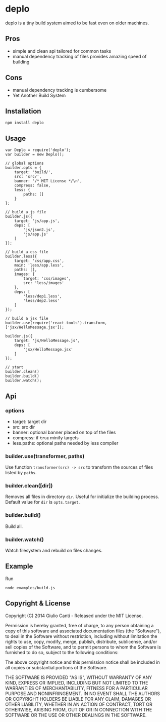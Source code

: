 # deplo

deplo is a tiny build system aimed to be fast even on older machines.

## Pros

- simple and clean api tailored for common tasks
- manual dependency tracking of files provides amazing speed of building

## Cons

- manual dependency tracking is cumbersome
- Yet Another Build System

## Installation

    npm install deplo

## Usage

    var Deplo = require('deplo');
    var builder = new Deplo();

    // global options
    builder.opts = {
        target: 'build/',
        src: 'src/',
        banner: '/* MIT License */\n',
        compress: false,
        less: {
            paths: []
        }
    };

    // build a js file
    builder.js({
        target: 'js/app.js',
        deps: [
            'js/json2.js',
            'js/app.js'
        ]
    });

    // build a css file
    builder.less({
        target: 'css/app.css',
        main: 'less/app.less',
        paths: [],
        images: {
            target: 'css/images',
            src: 'less/images'
        },
        deps: [
            'less/dep1.less',
            'less/dep2.less'
        ]
    });

    // build a jsx file
    builder.use(require('react-tools').transform, ['jsx/HelloMessage.jsx']);

    builder.js({
        target: 'js/HelloMessage.js',
        deps: [
            'jsx/HelloMessage.jsx'
        ]
    });    

    // start
    builder.clean()
    builder.build()
    builder.watch();

## Api

### options

- target: target dir
- src: src dir
- banner: optional banner placed on top of the files
- compress: if `true` minify targets
- less.paths: optional paths needed by less compiler

### builder.use(transformer, paths)

Use function `transformer(src) -> src` to transform the sources of files listed by `paths`.

### builder.clean([dir])

Removes all files in directory `dir`. Useful for initialize the building process. Default value for `dir` is `opts.target`.

### builder.build()

Build all.

### builder.watch()

Watch filesystem and rebuild on files changes.

## Example

Run

    node examples/build.js

## Copyright & License

Copyright (C) 2014 Giulio Canti - Released under the MIT License.

Permission is hereby granted, free of charge, to any person obtaining a copy of this software and associated documentation files (the "Software"), to deal in the Software without restriction, including without limitation the rights to use, copy, modify, merge, publish, distribute, sublicense, and/or sell copies of the Software, and to permit persons to whom the Software is furnished to do so, subject to the following conditions:

The above copyright notice and this permission notice shall be included in all copies or substantial portions of the Software.

THE SOFTWARE IS PROVIDED "AS IS", WITHOUT WARRANTY OF ANY KIND, EXPRESS OR IMPLIED, INCLUDING BUT NOT LIMITED TO THE WARRANTIES OF MERCHANTABILITY, FITNESS FOR A PARTICULAR PURPOSE AND
NONINFRINGEMENT. IN NO EVENT SHALL THE AUTHORS OR COPYRIGHT HOLDERS BE LIABLE FOR ANY CLAIM, DAMAGES OR OTHER LIABILITY, WHETHER IN AN ACTION OF CONTRACT, TORT OR OTHERWISE, ARISING FROM, OUT OF OR IN CONNECTION WITH THE SOFTWARE OR THE USE OR OTHER DEALINGS IN THE SOFTWARE.